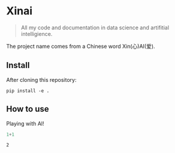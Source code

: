 # Xinai
> All my code and documentation in data science and artifitial intelligience.


The project name comes from a Chinese word Xin(心)AI(爱).

## Install

After cloning this repository:

`pip install -e .`

## How to use

Playing with AI!

```python
1+1
```




    2


